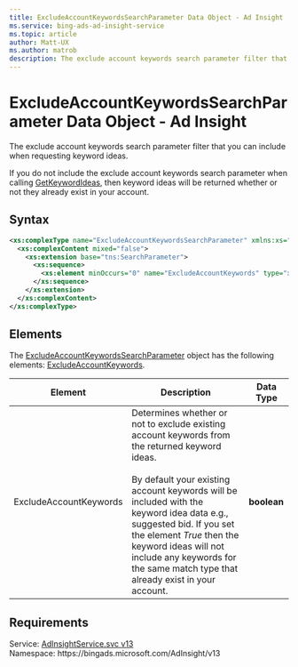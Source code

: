 ```yaml
---
title: ExcludeAccountKeywordsSearchParameter Data Object - Ad Insight
ms.service: bing-ads-ad-insight-service
ms.topic: article
author: Matt-UX
ms.author: matrob
description: The exclude account keywords search parameter filter that you can include when requesting keyword ideas.
---
```

# ExcludeAccountKeywordsSearchParameter Data Object - Ad Insight
The exclude account keywords search parameter filter that you can include when requesting keyword ideas.

If you do not include the exclude account keywords search parameter when calling [GetKeywordIdeas](getkeywordideas.md), then keyword ideas will be returned whether or not they already exist in your account.

## Syntax
```xml
<xs:complexType name="ExcludeAccountKeywordsSearchParameter" xmlns:xs="http://www.w3.org/2001/XMLSchema">
  <xs:complexContent mixed="false">
    <xs:extension base="tns:SearchParameter">
      <xs:sequence>
        <xs:element minOccurs="0" name="ExcludeAccountKeywords" type="xs:boolean" />
      </xs:sequence>
    </xs:extension>
  </xs:complexContent>
</xs:complexType>
```

## <a name="elements"></a>Elements

The [ExcludeAccountKeywordsSearchParameter](excludeaccountkeywordssearchparameter.md) object has the following elements: [ExcludeAccountKeywords](#excludeaccountkeywords).

|Element|Description|Data Type|
|-----------|---------------|-------------|
|<a name="excludeaccountkeywords"></a>ExcludeAccountKeywords|Determines whether or not to exclude existing account keywords from the returned keyword ideas.<br/><br/>By default your existing account keywords will be included with the keyword idea data e.g., suggested bid. If you set the element *True* then the keyword ideas will not include any keywords for the same match type that already exist in your account.|**boolean**|

## Requirements
Service: [AdInsightService.svc v13](https://adinsight.api.bingads.microsoft.com/Api/Advertiser/AdInsight/v13/AdInsightService.svc)  
Namespace: https\://bingads.microsoft.com/AdInsight/v13  

